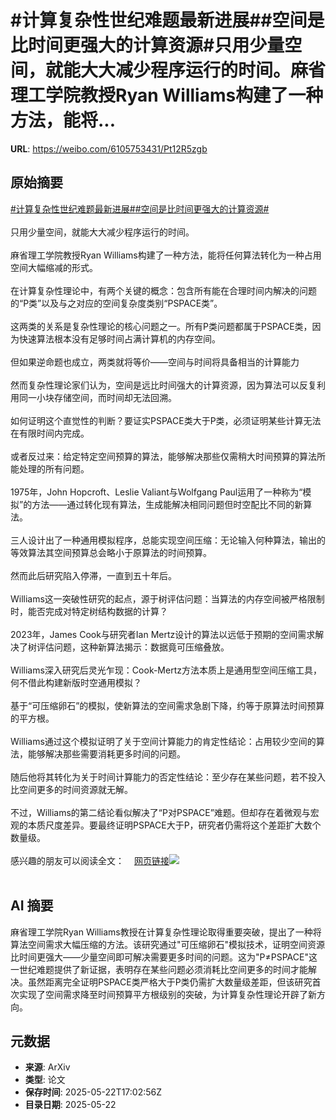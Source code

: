 # #计算复杂性世纪难题最新进展##空间是比时间更强大的计算资源#只用少量空间，就能大大减少程序运行的时间。麻省理工学院教授Ryan Williams构建了一种方法，能将...

**URL**: https://weibo.com/6105753431/Pt12R5zgb

## 原始摘要

<a href="https://m.weibo.cn/search?containerid=231522type%3D1%26t%3D10%26q%3D%23%E8%AE%A1%E7%AE%97%E5%A4%8D%E6%9D%82%E6%80%A7%E4%B8%96%E7%BA%AA%E9%9A%BE%E9%A2%98%E6%9C%80%E6%96%B0%E8%BF%9B%E5%B1%95%23&amp;extparam=%23%E8%AE%A1%E7%AE%97%E5%A4%8D%E6%9D%82%E6%80%A7%E4%B8%96%E7%BA%AA%E9%9A%BE%E9%A2%98%E6%9C%80%E6%96%B0%E8%BF%9B%E5%B1%95%23" data-hide=""><span class="surl-text">#计算复杂性世纪难题最新进展#</span></a><a href="https://m.weibo.cn/search?containerid=231522type%3D1%26t%3D10%26q%3D%23%E7%A9%BA%E9%97%B4%E6%98%AF%E6%AF%94%E6%97%B6%E9%97%B4%E6%9B%B4%E5%BC%BA%E5%A4%A7%E7%9A%84%E8%AE%A1%E7%AE%97%E8%B5%84%E6%BA%90%23&amp;extparam=%23%E7%A9%BA%E9%97%B4%E6%98%AF%E6%AF%94%E6%97%B6%E9%97%B4%E6%9B%B4%E5%BC%BA%E5%A4%A7%E7%9A%84%E8%AE%A1%E7%AE%97%E8%B5%84%E6%BA%90%23" data-hide=""><span class="surl-text">#空间是比时间更强大的计算资源#</span></a><br><br>只用少量空间，就能大大减少程序运行的时间。<br><br>麻省理工学院教授Ryan Williams构建了一种方法，能将任何算法转化为一种占用空间大幅缩减的形式。<br><br>在计算复杂性理论中，有两个关键的概念：包含所有能在合理时间内解决的问题的“P类”以及与之对应的空间复杂度类别“PSPACE类”。<br><br>这两类的关系是复杂性理论的核心问题之一。所有P类问题都属于PSPACE类，因为快速算法根本没有足够时间占满计算机的内存空间。<br><br>但如果逆命题也成立，两类就将等价——空间与时间将具备相当的计算能力<br><br>然而复杂性理论家们认为，空间是远比时间强大的计算资源，因为算法可以反复利用同一小块存储空间，而时间却无法回溯。<br><br>如何证明这个直觉性的判断？要证实PSPACE类大于P类，必须证明某些计算无法在有限时间内完成。<br><br>或者反过来：给定特定空间预算的算法，能够解决那些仅需稍大时间预算的算法所能处理的所有问题。<br><br>1975年，John Hopcroft、Leslie Valiant与Wolfgang Paul运用了一种称为“模拟”的方法——通过转化现有算法，生成能解决相同问题但时空配比不同的新算法。<br><br>三人设计出了一种通用模拟程序，总能实现空间压缩：无论输入何种算法，输出的等效算法其空间预算总会略小于原算法的时间预算。<br><br>然而此后研究陷入停滞，一直到五十年后。<br><br>Williams这一突破性研究的起点，源于树评估问题：当算法的内存空间被严格限制时，能否完成对特定树结构数据的计算？<br><br>2023年，James Cook与研究者Ian Mertz设计的算法以远低于预期的空间需求解决了树评估问题，这种新算法揭示：数据竟可压缩叠放。<br><br>Williams深入研究后灵光乍现：Cook-Mertz方法本质上是通用型空间压缩工具，何不借此构建新版时空通用模拟？<br><br>基于“可压缩卵石”的模拟，使新算法的空间需求急剧下降，约等于原算法时间预算的平方根。<br><br>Williams通过这个模拟证明了关于空间计算能力的肯定性结论：占用较少空间的算法，能够解决那些需要消耗更多时间的问题。<br><br>随后他将其转化为关于时间计算能力的否定性结论：至少存在某些问题，若不投入比空间更多的时间资源就无解。<br><br>不过，Williams的第二结论看似解决了“P对PSPACE”难题。但却存在着微观与宏观的本质尺度差异。要最终证明PSPACE大于P，研究者仍需将这个差距扩大数个数量级。<br><br>感兴趣的朋友可以阅读全文：<a href="https://weibo.cn/sinaurl?u=https%3A%2F%2Fwww.quantamagazine.org%2Ffor-algorithms-a-little-memory-outweighs-a-lot-of-time-20250521%2F" data-hide=""><span class="url-icon"><img style="width: 1rem;height: 1rem" src="https://h5.sinaimg.cn/upload/2015/09/25/3/timeline_card_small_web_default.png" referrerpolicy="no-referrer"></span><span class="surl-text">网页链接</span></a><img style="" src="https://tvax4.sinaimg.cn/large/006Fd7o3gy1i1oeef98v2j31rx17tx6p.jpg" referrerpolicy="no-referrer"><br><br>

## AI 摘要

麻省理工学院Ryan Williams教授在计算复杂性理论取得重要突破，提出了一种将算法空间需求大幅压缩的方法。该研究通过"可压缩卵石"模拟技术，证明空间资源比时间更强大——少量空间即可解决需要更多时间的问题。这为"P≠PSPACE"这一世纪难题提供了新证据，表明存在某些问题必须消耗比空间更多的时间才能解决。虽然距离完全证明PSPACE类严格大于P类仍需扩大数量级差距，但该研究首次实现了空间需求降至时间预算平方根级别的突破，为计算复杂性理论开辟了新方向。

## 元数据

- **来源**: ArXiv
- **类型**: 论文
- **保存时间**: 2025-05-22T17:02:56Z
- **目录日期**: 2025-05-22
